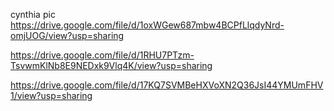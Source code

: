 cynthia pic
https://drive.google.com/file/d/1oxWGew687mbw4BCPfLlqdyNrd-omjUOG/view?usp=sharing

https://drive.google.com/file/d/1RHU7PTzm-TsvwmKlNb8E9NEDxk9Vlq4K/view?usp=sharing


https://drive.google.com/file/d/17KQ7SVMBeHXVoXN2Q36JsI44YMUmFHV1/view?usp=sharing

